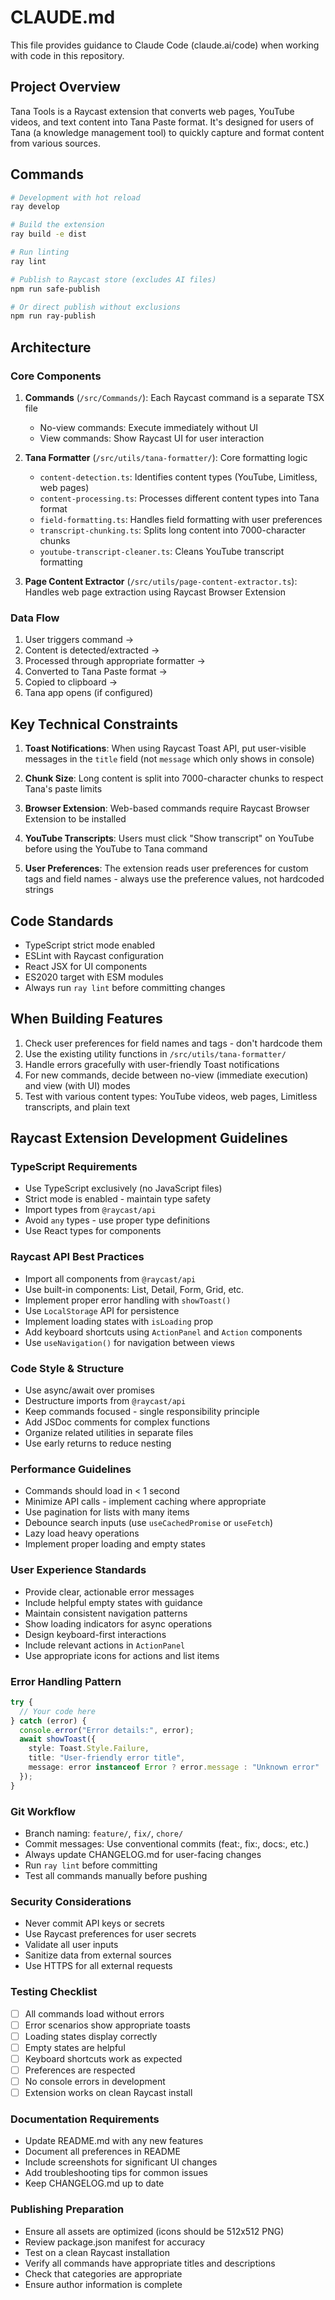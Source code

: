 # CLAUDE.md

This file provides guidance to Claude Code (claude.ai/code) when working with code in this repository.

## Project Overview

Tana Tools is a Raycast extension that converts web pages, YouTube videos, and text content into Tana Paste format. It's designed for users of Tana (a knowledge management tool) to quickly capture and format content from various sources.

## Commands

```bash
# Development with hot reload
ray develop

# Build the extension
ray build -e dist

# Run linting
ray lint

# Publish to Raycast store (excludes AI files)
npm run safe-publish

# Or direct publish without exclusions
npm run ray-publish
```

## Architecture

### Core Components

1. **Commands** (`/src/Commands/`): Each Raycast command is a separate TSX file
   - No-view commands: Execute immediately without UI
   - View commands: Show Raycast UI for user interaction

2. **Tana Formatter** (`/src/utils/tana-formatter/`): Core formatting logic
   - `content-detection.ts`: Identifies content types (YouTube, Limitless, web pages)
   - `content-processing.ts`: Processes different content types into Tana format
   - `field-formatting.ts`: Handles field formatting with user preferences
   - `transcript-chunking.ts`: Splits long content into 7000-character chunks
   - `youtube-transcript-cleaner.ts`: Cleans YouTube transcript formatting

3. **Page Content Extractor** (`/src/utils/page-content-extractor.ts`): Handles web page extraction using Raycast Browser Extension

### Data Flow

1. User triggers command → 
2. Content is detected/extracted → 
3. Processed through appropriate formatter → 
4. Converted to Tana Paste format → 
5. Copied to clipboard → 
6. Tana app opens (if configured)

## Key Technical Constraints

1. **Toast Notifications**: When using Raycast Toast API, put user-visible messages in the `title` field (not `message` which only shows in console)

2. **Chunk Size**: Long content is split into 7000-character chunks to respect Tana's paste limits

3. **Browser Extension**: Web-based commands require Raycast Browser Extension to be installed

4. **YouTube Transcripts**: Users must click "Show transcript" on YouTube before using the YouTube to Tana command

5. **User Preferences**: The extension reads user preferences for custom tags and field names - always use the preference values, not hardcoded strings

## Code Standards

- TypeScript strict mode enabled
- ESLint with Raycast configuration
- React JSX for UI components
- ES2020 target with ESM modules
- Always run `ray lint` before committing changes

## When Building Features

1. Check user preferences for field names and tags - don't hardcode them
2. Use the existing utility functions in `/src/utils/tana-formatter/`
3. Handle errors gracefully with user-friendly Toast notifications
4. For new commands, decide between no-view (immediate execution) and view (with UI) modes
5. Test with various content types: YouTube videos, web pages, Limitless transcripts, and plain text

## Raycast Extension Development Guidelines

### TypeScript Requirements
- Use TypeScript exclusively (no JavaScript files)
- Strict mode is enabled - maintain type safety
- Import types from `@raycast/api`
- Avoid `any` types - use proper type definitions
- Use React types for components

### Raycast API Best Practices
- Import all components from `@raycast/api`
- Use built-in components: List, Detail, Form, Grid, etc.
- Implement proper error handling with `showToast()`
- Use `LocalStorage` API for persistence
- Implement loading states with `isLoading` prop
- Add keyboard shortcuts using `ActionPanel` and `Action` components
- Use `useNavigation()` for navigation between views

### Code Style & Structure
- Use async/await over promises
- Destructure imports from `@raycast/api`
- Keep commands focused - single responsibility principle
- Add JSDoc comments for complex functions
- Organize related utilities in separate files
- Use early returns to reduce nesting

### Performance Guidelines
- Commands should load in < 1 second
- Minimize API calls - implement caching where appropriate
- Use pagination for lists with many items
- Debounce search inputs (use `useCachedPromise` or `useFetch`)
- Lazy load heavy operations
- Implement proper loading and empty states

### User Experience Standards
- Provide clear, actionable error messages
- Include helpful empty states with guidance
- Maintain consistent navigation patterns
- Show loading indicators for async operations
- Design keyboard-first interactions
- Include relevant actions in `ActionPanel`
- Use appropriate icons for actions and list items

### Error Handling Pattern
```typescript
try {
  // Your code here
} catch (error) {
  console.error("Error details:", error);
  await showToast({
    style: Toast.Style.Failure,
    title: "User-friendly error title",
    message: error instanceof Error ? error.message : "Unknown error"
  });
}
```

### Git Workflow
- Branch naming: `feature/`, `fix/`, `chore/`
- Commit messages: Use conventional commits (feat:, fix:, docs:, etc.)
- Always update CHANGELOG.md for user-facing changes
- Run `ray lint` before committing
- Test all commands manually before pushing

### Security Considerations
- Never commit API keys or secrets
- Use Raycast preferences for user secrets
- Validate all user inputs
- Sanitize data from external sources
- Use HTTPS for all external requests

### Testing Checklist
- [ ] All commands load without errors
- [ ] Error scenarios show appropriate toasts
- [ ] Loading states display correctly
- [ ] Empty states are helpful
- [ ] Keyboard shortcuts work as expected
- [ ] Preferences are respected
- [ ] No console errors in development
- [ ] Extension works on clean Raycast install

### Documentation Requirements
- Update README.md with any new features
- Document all preferences in README
- Include screenshots for significant UI changes
- Add troubleshooting tips for common issues
- Keep CHANGELOG.md up to date

### Publishing Preparation
- Ensure all assets are optimized (icons should be 512x512 PNG)
- Review package.json manifest for accuracy
- Test on a clean Raycast installation
- Verify all commands have appropriate titles and descriptions
- Check that categories are appropriate
- Ensure author information is complete